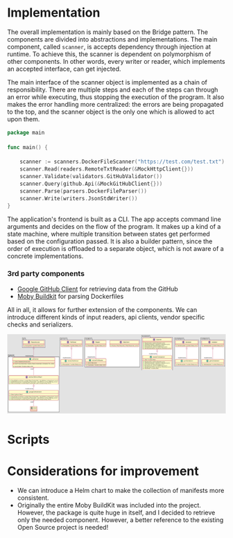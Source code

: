 # Implementation

The overall implementation is mainly based on the Bridge pattern. The components are divided into abstractions and
implementations. The main component, called `scanner`, is accepts dependency through injection at runtime. To achieve
this, the scanner is dependent on polymorphism of other components. In other words, every writer or reader, which
implements an accepted interface, can get injected.

The main interface of the scanner object is implemented as a chain of responsibility. There are multiple steps and each
of the steps can through an error while executing, thus stopping the execution of the program. It also makes the error
handling more centralized: the errors are being propagated to the top, and the scanner object is the only one which is
allowed to act upon them.

```go
package main

func main() {

	scanner := scanners.DockerFileScanner("https://test.com/test.txt")
	scanner.Read(readers.RemoteTxtReader(&MockHttpClient{}))
	scanner.Validate(validators.GitHubValidator())
	scanner.Query(github.Api(&MockGitHubClient{}))
	scanner.Parse(parsers.DockerFileParser())
	scanner.Write(writers.JsonStdWriter())
}
```

The application's frontend is built as a CLI. The app accepts command line arguments and decides on the flow of the
program. It makes up a kind of a state machine, where multiple transition between states get performed based on the
configuration passed. It is also a builder pattern, since the order of execution is offloaded to a separate object,
which is not aware of a concrete implementations.

### 3rd party components

* [Google GitHub Client](https://github.com/moby/buildkit) for retrieving data from the GitHub
* [Moby Buildkit](https://github.com/moby/buildkit) for parsing Dockerfiles

All in all, it allows for further extension of the components. We can introduce different kinds of input readers, api
clients, vendor specific checks and serializers.

![alt text](image.png "Implementation")

# Scripts

# Considerations for improvement

* We can introduce a Helm chart to make the collection of manifests more consistent.
* Originally the entire Moby BuildKit was included into the project. However, the package is quite huge in itself, and I
  decided to retrieve only the needed component. However, a better reference to the existing Open Source project is
  needed!
